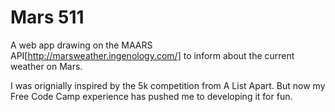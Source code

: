# Mars 511

A web app drawing on the MAARS API[http://marsweather.ingenology.com/] to inform about the current weather on Mars.

I was orignially inspired by the 5k competition from A List Apart. But now my Free Code Camp experience has pushed me to developing it for fun. 
